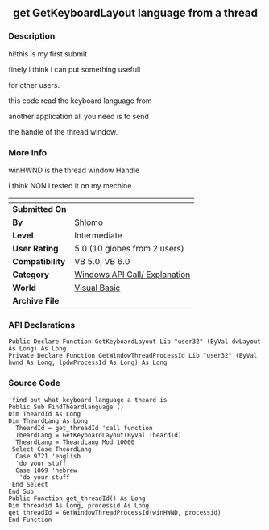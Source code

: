 ﻿<div align="center">

## get GetKeyboardLayout language from a thread


</div>

### Description

hi!this is my first submit

finely i think i can put something usefull

for other users.

this code read the keyboard language from

another application all you need is to send

the handle of the thread window.
 
### More Info
 
winHWND is the thread window Handle

i think NON i tested it on my mechine


<span>             |<span>
---                |---
**Submitted On**   |
**By**             |[Shlomo](https://github.com/Planet-Source-Code/PSCIndex/blob/master/ByAuthor/shlomo.md)
**Level**          |Intermediate
**User Rating**    |5.0 (10 globes from 2 users)
**Compatibility**  |VB 5\.0, VB 6\.0
**Category**       |[Windows API Call/ Explanation](https://github.com/Planet-Source-Code/PSCIndex/blob/master/ByCategory/windows-api-call-explanation__1-39.md)
**World**          |[Visual Basic](https://github.com/Planet-Source-Code/PSCIndex/blob/master/ByWorld/visual-basic.md)
**Archive File**   |[](https://github.com/Planet-Source-Code/shlomo-get-getkeyboardlayout-language-from-a-thread__1-6449/archive/master.zip)

### API Declarations

```
Public Declare Function GetKeyboardLayout Lib "user32" (ByVal dwLayout As Long) As Long
Private Declare Function GetWindowThreadProcessId Lib "user32" (ByVal hwnd As Long, lpdwProcessId As Long) As Long
```


### Source Code

```
'find out what keyboard language a theard is
Public Sub FindTheardlanguage ()
Dim TheardId As Long
Dim TheardLang As Long
  TheardId = get_threadId 'call function
  TheardLang = GetKeyboardLayout(ByVal TheardId)
  TheardLang = TheardLang Mod 10000
 Select Case TheardLang
  Case 9721 'english
  'do your stuff
  Case 1869 'hebrew
   'do your stuff
 End Select
End Sub
Public Function get_threadId() As Long
Dim threadid As Long, processid As Long
get_threadId = GetWindowThreadProcessId(winHWND, processid)
End Function
```

